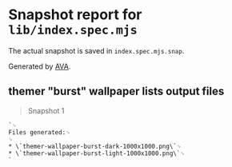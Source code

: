 # Snapshot report for `lib/index.spec.mjs`

The actual snapshot is saved in `index.spec.mjs.snap`.

Generated by [AVA](https://avajs.dev).

## themer "burst" wallpaper lists output files

> Snapshot 1

    `␊
    Files generated:␊
    ␊
    * \`themer-wallpaper-burst-dark-1000x1000.png\`␊
    * \`themer-wallpaper-burst-light-1000x1000.png\`␊
    `
